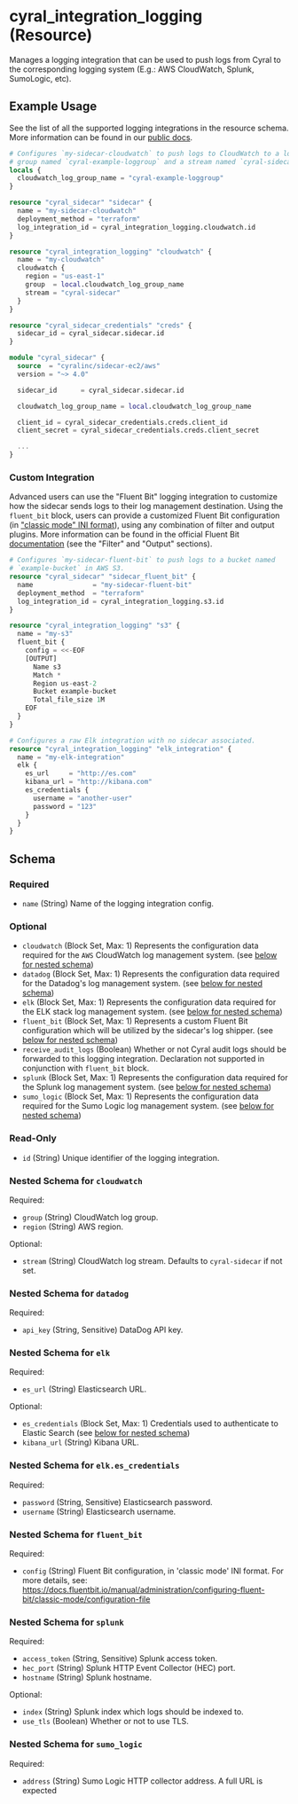# cyral_integration_logging (Resource)

Manages a logging integration that can be used to push logs from Cyral to the corresponding logging system (E.g.: AWS CloudWatch, Splunk, SumoLogic, etc).

## Example Usage

See the list of all the supported logging integrations in the resource schema.
More information can be found in our [public docs](https://cyral.com/docs/v4.7/integrations/siem/overview).

```terraform
# Configures `my-sidecar-cloudwatch` to push logs to CloudWatch to a log
# group named `cyral-example-loggroup` and a stream named `cyral-sidecar`.
locals {
  cloudwatch_log_group_name = "cyral-example-loggroup"
}

resource "cyral_sidecar" "sidecar" {
  name = "my-sidecar-cloudwatch"
  deployment_method = "terraform"
  log_integration_id = cyral_integration_logging.cloudwatch.id
}

resource "cyral_integration_logging" "cloudwatch" {
  name = "my-cloudwatch"
  cloudwatch {
    region = "us-east-1"
    group  = local.cloudwatch_log_group_name
    stream = "cyral-sidecar"
  }
}

resource "cyral_sidecar_credentials" "creds" {
  sidecar_id = cyral_sidecar.sidecar.id
}

module "cyral_sidecar" {
  source  = "cyralinc/sidecar-ec2/aws"
  version = "~> 4.0"

  sidecar_id      = cyral_sidecar.sidecar.id

  cloudwatch_log_group_name = local.cloudwatch_log_group_name

  client_id = cyral_sidecar_credentials.creds.client_id
  client_secret = cyral_sidecar_credentials.creds.client_secret

  ...
}
```

### Custom Integration

Advanced users can use the "Fluent Bit" logging integration to customize how the sidecar sends logs to their log management destination. Using the `fluent_bit` block, users can provide a customized Fluent Bit configuration (in ["classic mode" INI format](https://docs.fluentbit.io/manual/administration/configuring-fluent-bit/classic-mode)), using any combination of filter and output plugins. More information can be found in the official Fluent Bit [documentation](https://docs.fluentbit.io/manual/concepts/data-pipeline) (see the "Filter" and "Output" sections).

```terraform
# Configures `my-sidecar-fluent-bit` to push logs to a bucket named
# `example-bucket` in AWS S3.
resource "cyral_sidecar" "sidecar_fluent_bit" {
  name               = "my-sidecar-fluent-bit"
  deployment_method  = "terraform"
  log_integration_id = cyral_integration_logging.s3.id
}

resource "cyral_integration_logging" "s3" {
  name = "my-s3"
  fluent_bit {
    config = <<-EOF
    [OUTPUT]
      Name s3
      Match *
      Region us-east-2
      Bucket example-bucket
      Total_file_size 1M
    EOF
  }
}

# Configures a raw Elk integration with no sidecar associated.
resource "cyral_integration_logging" "elk_integration" {
  name = "my-elk-integration"
  elk {
    es_url     = "http://es.com"
    kibana_url = "http://kibana.com"
    es_credentials {
      username = "another-user"
      password = "123"
    }
  }
}
```

<!-- schema generated by tfplugindocs -->

## Schema

### Required

- `name` (String) Name of the logging integration config.

### Optional

- `cloudwatch` (Block Set, Max: 1) Represents the configuration data required for the `AWS` CloudWatch log management system. (see [below for nested schema](#nestedblock--cloudwatch))
- `datadog` (Block Set, Max: 1) Represents the configuration data required for the Datadog's log management system. (see [below for nested schema](#nestedblock--datadog))
- `elk` (Block Set, Max: 1) Represents the configuration data required for the ELK stack log management system. (see [below for nested schema](#nestedblock--elk))
- `fluent_bit` (Block Set, Max: 1) Represents a custom Fluent Bit configuration which will be utilized by the sidecar's log shipper. (see [below for nested schema](#nestedblock--fluent_bit))
- `receive_audit_logs` (Boolean) Whether or not Cyral audit logs should be forwarded to this logging integration. Declaration not supported in conjunction with `fluent_bit` block.
- `splunk` (Block Set, Max: 1) Represents the configuration data required for the Splunk log management system. (see [below for nested schema](#nestedblock--splunk))
- `sumo_logic` (Block Set, Max: 1) Represents the configuration data required for the Sumo Logic log management system. (see [below for nested schema](#nestedblock--sumo_logic))

### Read-Only

- `id` (String) Unique identifier of the logging integration.

<a id="nestedblock--cloudwatch"></a>

### Nested Schema for `cloudwatch`

Required:

- `group` (String) CloudWatch log group.
- `region` (String) AWS region.

Optional:

- `stream` (String) CloudWatch log stream. Defaults to `cyral-sidecar` if not set.

<a id="nestedblock--datadog"></a>

### Nested Schema for `datadog`

Required:

- `api_key` (String, Sensitive) DataDog API key.

<a id="nestedblock--elk"></a>

### Nested Schema for `elk`

Required:

- `es_url` (String) Elasticsearch URL.

Optional:

- `es_credentials` (Block Set, Max: 1) Credentials used to authenticate to Elastic Search (see [below for nested schema](#nestedblock--elk--es_credentials))
- `kibana_url` (String) Kibana URL.

<a id="nestedblock--elk--es_credentials"></a>

### Nested Schema for `elk.es_credentials`

Required:

- `password` (String, Sensitive) Elasticsearch password.
- `username` (String) Elasticsearch username.

<a id="nestedblock--fluent_bit"></a>

### Nested Schema for `fluent_bit`

Required:

- `config` (String) Fluent Bit configuration, in 'classic mode' INI format. For more details, see: https://docs.fluentbit.io/manual/administration/configuring-fluent-bit/classic-mode/configuration-file

<a id="nestedblock--splunk"></a>

### Nested Schema for `splunk`

Required:

- `access_token` (String, Sensitive) Splunk access token.
- `hec_port` (String) Splunk HTTP Event Collector (HEC) port.
- `hostname` (String) Splunk hostname.

Optional:

- `index` (String) Splunk index which logs should be indexed to.
- `use_tls` (Boolean) Whether or not to use TLS.

<a id="nestedblock--sumo_logic"></a>

### Nested Schema for `sumo_logic`

Required:

- `address` (String) Sumo Logic HTTP collector address. A full URL is expected

